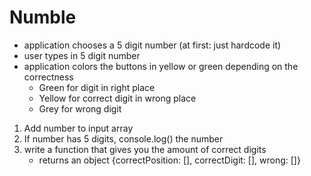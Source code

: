# Numble

- application chooses a 5 digit number (at first: just hardcode it)
- user types in 5 digit number
- application colors the buttons in yellow or green depending on the correctness
  - Green for digit in right place
  - Yellow for correct digit in wrong place
  - Grey for wrong digit

1. Add number to input array
2. If number has 5 digits, console.log() the number
3. write a function that gives you the amount of correct digits
   - returns an object {correctPosition: [], correctDigit: [], wrong: []}
